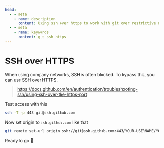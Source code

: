 ```yaml
---
head:
  - - meta
    - name: description
      content: Using ssh over https to work with git over restrictive networks.
  - - meta
    - name: keywords
      content: git ssh https
---
```


# SSH over HTTPS

When using company networks, SSH is often blocked. To bypass this, you can use SSH over HTTPS.

> https://docs.github.com/en/authentication/troubleshooting-ssh/using-ssh-over-the-https-port

Test access with this

```sh
ssh -T -p 443 git@ssh.github.com
```

Now set origin to `ssh.github.com` like that

```sh
git remote set-url origin ssh://git@ssh.github.com:443/YOUR-USERNAME/YOUR-REPOSITORY.git
```

Ready to go 🎉
